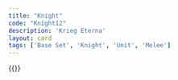 ```yaml
---
title: "Knight"
code: "Knight12"
description: 'Krieg Eterna'
layout: card
tags: ['Base Set', 'Knight', 'Unit', 'Melee']
---
```

{{<card-detail-page title="Knight12" artwork="Portrait of a A Man in Armor by Anthony van Dyck (1627)" />}}